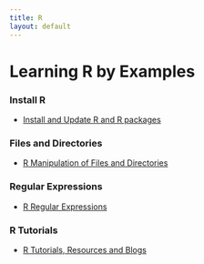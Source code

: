 ```yaml
---
title: R
layout: default
---
```


# Learning R by Examples 

### Install R

* [Install and Update R and R packages](http://felixfan.github.io/2013/10/04/install-update-R/)

### Files and Directories

* [R Manipulation of Files and Directories](http://felixfan.github.io/2013/10/08/File-Manipulation/)

### Regular Expressions

* [R Regular Expressions](http://felixfan.github.io/2013/10/02/Regular-Expressions/)

### R Tutorials

* [R Tutorials, Resources and Blogs](http://felixfan.github.io/2013/10/05/R-Tutorials/)
